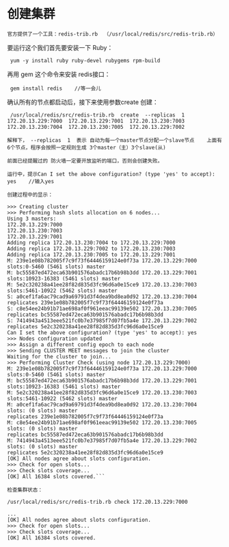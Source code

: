 # 创建集群

    官方提供了一个工具：redis-trib.rb  （/usr/local/redis/src/redis-trib.rb） 
要运行这个我们首先要安装一下 Ruby：

     yum -y install ruby ruby-devel rubygems rpm-build

  再用 gem 这个命令来安装 redis接口：

     gem install redis    //等一会儿
 
   确认所有的节点都启动后，接下来使用参数create 创建：
 
     /usr/local/redis/src/redis-trib.rb  create  --replicas  1  172.20.13.229:7000  172.20.13.229:7001  172.20.13.230:7003  172.20.13.230:7004  172.20.13.230:7005  172.20.13.229:7002
 
    解释下， --replicas  1  表示 自动为每一个master节点分配一个slave节点    上面有6个节点，程序会按照一定规则生成 3个master（主）3个slave(从)

    前面已经提醒过的 防火墙一定要开放监听的端口，否则会创建失败。
    
    运行中，提示Can I set the above configuration? (type 'yes' to accept): yes    //输入yes
    
    创建过程中的显示：
   ``` [root@mobancentos70 redis]# /usr/local/redis/src/redis-trib.rb  create  --replicas  1  172.20.13.229:7000  172.20.13.229:7001  172.20.13.230:7003  172.20.13.230:7004  172.20.13.230:7005  172.20.13.229:7002
>>> Creating cluster
>>> Performing hash slots allocation on 6 nodes...
Using 3 masters:
172.20.13.229:7000
172.20.13.230:7003
172.20.13.229:7001
Adding replica 172.20.13.230:7004 to 172.20.13.229:7000
Adding replica 172.20.13.229:7002 to 172.20.13.230:7003
Adding replica 172.20.13.230:7005 to 172.20.13.229:7001
M: 239e1e08b782005f7c9f73f64446159124e0f73a 172.20.13.229:7000
   slots:0-5460 (5461 slots) master
M: bc55587ed472eca63b901576abadc17b6b98b3dd 172.20.13.229:7001
   slots:10923-16383 (5461 slots) master
M: 5e2c320238a41ee28f82d835d3fc96d6a0e15ce9 172.20.13.230:7003
   slots:5461-10922 (5462 slots) master
S: a0cef1fa6ac79cad9a69791d3f4dea9bd8ea0d92 172.20.13.230:7004
   replicates 239e1e08b782005f7c9f73f64446159124e0f73a
S: c8e54ee24b91b71ae698af0f961eeac99139e502 172.20.13.230:7005
   replicates bc55587ed472eca63b901576abadc17b6b98b3dd
S: 7414943a4513eee521fc0b7e37985f7d07fb5a4e 172.20.13.229:7002
   replicates 5e2c320238a41ee28f82d835d3fc96d6a0e15ce9
Can I set the above configuration? (type 'yes' to accept): yes
>>> Nodes configuration updated
>>> Assign a different config epoch to each node
>>> Sending CLUSTER MEET messages to join the cluster
Waiting for the cluster to join...
>>> Performing Cluster Check (using node 172.20.13.229:7000)
M: 239e1e08b782005f7c9f73f64446159124e0f73a 172.20.13.229:7000
   slots:0-5460 (5461 slots) master
M: bc55587ed472eca63b901576abadc17b6b98b3dd 172.20.13.229:7001
   slots:10923-16383 (5461 slots) master
M: 5e2c320238a41ee28f82d835d3fc96d6a0e15ce9 172.20.13.230:7003
   slots:5461-10922 (5462 slots) master
M: a0cef1fa6ac79cad9a69791d3f4dea9bd8ea0d92 172.20.13.230:7004
   slots: (0 slots) master
   replicates 239e1e08b782005f7c9f73f64446159124e0f73a
M: c8e54ee24b91b71ae698af0f961eeac99139e502 172.20.13.230:7005
   slots: (0 slots) master
   replicates bc55587ed472eca63b901576abadc17b6b98b3dd
M: 7414943a4513eee521fc0b7e37985f7d07fb5a4e 172.20.13.229:7002
   slots: (0 slots) master
   replicates 5e2c320238a41ee28f82d835d3fc96d6a0e15ce9
[OK] All nodes agree about slots configuration.
>>> Check for open slots...
>>> Check slots coverage...
[OK] All 16384 slots covered.```

检查集群状态：

/usr/local/redis/src/redis-trib.rb check 172.20.13.229:7000

...
[OK] All nodes agree about slots configuration.
>>> Check for open slots...
>>> Check slots coverage...
[OK] All 16384 slots covered.
